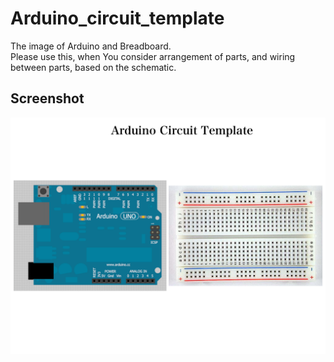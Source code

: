 Arduino_circuit_template
========================

The image of Arduino and Breadboard. <br>
Please use this, when You consider arrangement of parts, and wiring between parts, based on the schematic.

## Screenshot
![screenshot](https://raw.githubusercontent.com/ohwada/Arduino_circuit_template/master/arduino_circuit_template.png)
